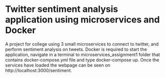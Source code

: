 # Twitter sentiment analysis application using microservices and Docker
A project for college using 3 small microservices to connect to twitter, and perform sentiment analysis on tweets.
Docker is required to start the application, navigate in a terminal to microservices_assignment1 folder that contains docker-compose.yml file and type docker-compose up.
Once the services have loaded the webpage can be seen on http://localhost:3000/sentiment.
